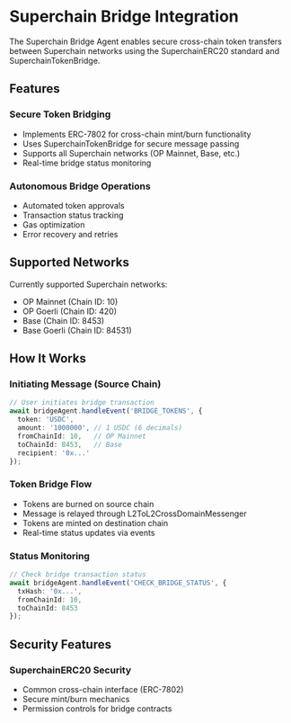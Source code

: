 # Superchain Bridge Integration

The Superchain Bridge Agent enables secure cross-chain token transfers between Superchain networks using the SuperchainERC20 standard and SuperchainTokenBridge.

## Features

### Secure Token Bridging
- Implements ERC-7802 for cross-chain mint/burn functionality
- Uses SuperchainTokenBridge for secure message passing
- Supports all Superchain networks (OP Mainnet, Base, etc.)
- Real-time bridge status monitoring

### Autonomous Bridge Operations
- Automated token approvals
- Transaction status tracking
- Gas optimization
- Error recovery and retries

## Supported Networks

Currently supported Superchain networks:
- OP Mainnet (Chain ID: 10)
- OP Goerli (Chain ID: 420)
- Base (Chain ID: 8453)
- Base Goerli (Chain ID: 84531)

## How It Works

### Initiating Message (Source Chain)
```typescript
// User initiates bridge transaction
await bridgeAgent.handleEvent('BRIDGE_TOKENS', {
  token: 'USDC',
  amount: '1000000', // 1 USDC (6 decimals)
  fromChainId: 10,   // OP Mainnet
  toChainId: 8453,   // Base
  recipient: '0x...'
});
```

### Token Bridge Flow
- Tokens are burned on source chain
- Message is relayed through L2ToL2CrossDomainMessenger
- Tokens are minted on destination chain
- Real-time status updates via events

### Status Monitoring
```typescript
// Check bridge transaction status
await bridgeAgent.handleEvent('CHECK_BRIDGE_STATUS', {
  txHash: '0x...',
  fromChainId: 10,
  toChainId: 8453
});
```

## Security Features

### SuperchainERC20 Security
- Common cross-chain interface (ERC-7802)
- Secure mint/burn mechanics
- Permission controls for bridge contracts

